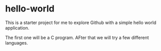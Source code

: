 hello-world
===========

This is a starter project for me to explore Github with a simple hello world application.

The first one will be a C program. AFter that we will try a few different languages.
